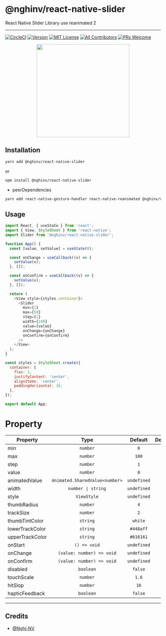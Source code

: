 # @nghinv/react-native-slider

React Native Slider Library use reanimated 2

---

[![CircleCI](https://circleci.com/gh/nghinv-software/react-native-slider.svg?style=svg)](https://circleci.com/gh/nghinv-software/react-native-slider)
[![Version][version-badge]][package]
[![MIT License][license-badge]][license]
[![All Contributors][all-contributors-badge]][all-contributors]
[![PRs Welcome][prs-welcome-badge]][prs-welcome]

<p align="center">
<img src="./assets/demo.gif" width="300"/>
</p>

## Installation

```sh
yarn add @nghinv/react-native-slider
```

or 

```sh
npm install @nghinv/react-native-slider
```

- peerDependencies

```sh
yarn add react-native-gesture-handler react-native-reanimated @nghinv/react-native-animated
```

## Usage

```js
import React, { useState } from 'react';
import { View, StyleSheet } from 'react-native';
import Slider from '@nghinv/react-native-slider';

function App() {
  const [value, setValue] = useState(0);

  const onChange = useCallback((v) => {
    setValue(v);
  }, []);

  const onConfirm = useCallback((v) => {
    setValue(v);
  }, []);

  return (
    <View style={styles.container}>
      <Slider
        min={1}
        max={50}
        step={1}
        width={240}
        value={value}
        onChange={onChange}
        onConfirm={onConfirm}
      />
    </View>
  );
}

const styles = StyleSheet.create({
  container: {
    flex: 1,
    justifyContent: 'center',
    alignItems: 'center',
    paddingHorizontal: 16,
  },
});

export default App;
```

# Property

| Property | Type | Default | Description |
|----------|:----:|:-------:|-------------|
| min | `number` | `0` |  |
| max | `number` | `100` |  |
| step | `number` | `1` |  |
| value | `number` | `0` |  |
| animatedValue | `Animated.SharedValue<number>` | `undefined` |  |
| width | `number \| string` | `undefined` |  |
| style | `ViewStyle` | `undefined` |  |
| thumbRadius | `number` | `4` |  |
| trackSize | `number` | `2` |  |
| thumbTintColor | `string` | `white` |  |
| lowerTrackColor | `string` | `#448aff` |  |
| upperTrackColor | `string` | `#616161` |  |
| onStart | `() => void` | `undefined` |  |
| onChange | `(value: number) => void` | `undefined` |  |
| onConfirm | `(value: number) => void` | `undefined` |  |
| disabled | `boolean` | `false` |  |
| touchScale | `number` | `1.6` |  |
| hitSlop | `number` | `16` |  |
| hapticFeedback | `boolean` | `false` |  |


---
## Credits

- [@Nghi-NV](https://github.com/Nghi-NV)

[version-badge]: https://img.shields.io/npm/v/@nghinv/react-native-slider.svg?style=flat-square
[package]: https://www.npmjs.com/package/@nghinv/react-native-slider
[license-badge]: https://img.shields.io/npm/l/@nghinv/react-native-slider.svg?style=flat-square
[license]: https://opensource.org/licenses/MIT
[all-contributors-badge]: https://img.shields.io/badge/all_contributors-1-orange.svg?style=flat-square
[all-contributors]: #contributors
[prs-welcome-badge]: https://img.shields.io/badge/PRs-welcome-brightgreen.svg?style=flat-square
[prs-welcome]: http://makeapullrequest.com
